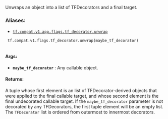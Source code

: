 Unwraps an object into a list of TFDecorators and a final target.



### Aliases:

- [ `tf.compat.v1.app.flags.tf_decorator.unwrap` ](/api_docs/python/tf/compat/v1/flags/tf_decorator/unwrap)



```
 tf.compat.v1.flags.tf_decorator.unwrap(maybe_tf_decorator)
 
```



#### Args:

- **`maybe_tf_decorator`** : Any callable object.



#### Returns:
A tuple whose first element is an list of TFDecorator-derived objects that
were applied to the final callable target, and whose second element is the
final undecorated callable target. If the  `maybe_tf_decorator`  parameter is
not decorated by any TFDecorators, the first tuple element will be an empty
list. The  `TFDecorator`  list is ordered from outermost to innermost
decorators.

